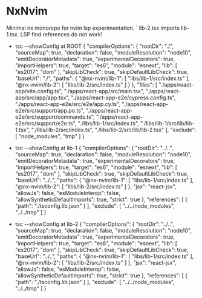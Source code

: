 # NxNvim

Minimal nx monorepo for nvim lsp experimentation.
`
lib-2.tsx imports lib-1.tsx.
LSP find references do not work!

- tsc --showConfig at ROOT
{
    "compilerOptions": {
        "rootDir": "./",
        "sourceMap": true,
        "declaration": false,
        "moduleResolution": "node10",
        "emitDecoratorMetadata": true,
        "experimentalDecorators": true,
        "importHelpers": true,
        "target": "es6",
        "module": "esnext",
        "lib": [
            "es2017",
            "dom"
        ],
        "skipLibCheck": true,
        "skipDefaultLibCheck": true,
        "baseUrl": "./",
        "paths": {
            "@nx-nvim/lib-1": [
                "libs/lib-1/src/index.ts"
            ],
            "@nx-nvim/lib-2": [
                "libs/lib-2/src/index.ts"
            ]
        }
    },
    "files": [
        "./apps/react-app/vite.config.ts",
        "./apps/react-app/src/main.tsx",
        "./apps/react-app/src/app/app.tsx",
        "./apps/react-app-e2e/cypress.config.ts",
        "./apps/react-app-e2e/src/e2e/app.cy.ts",
        "./apps/react-app-e2e/src/support/app.po.ts",
        "./apps/react-app-e2e/src/support/commands.ts",
        "./apps/react-app-e2e/src/support/e2e.ts",
        "./libs/lib-1/src/index.ts",
        "./libs/lib-1/src/lib/lib-1.tsx",
        "./libs/lib-2/src/index.ts",
        "./libs/lib-2/src/lib/lib-2.tsx"
    ],
    "exclude": [
        "node_modules",
        "tmp"
    ]
}

- tsc --showConfig at lib-1
  {
    "compilerOptions": {
        "rootDir": "../..",
        "sourceMap": true,
        "declaration": false,
        "moduleResolution": "node10",
        "emitDecoratorMetadata": true,
        "experimentalDecorators": true,
        "importHelpers": true,
        "target": "es6",
        "module": "esnext",
        "lib": [
            "es2017",
            "dom"
        ],
        "skipLibCheck": true,
        "skipDefaultLibCheck": true,
        "baseUrl": "../..",
        "paths": {
            "@nx-nvim/lib-1": [
                "libs/lib-1/src/index.ts"
            ],
            "@nx-nvim/lib-2": [
                "libs/lib-2/src/index.ts"
            ]
        },
        "jsx": "react-jsx",
        "allowJs": false,
        "esModuleInterop": false,
        "allowSyntheticDefaultImports": true,
        "strict": true
    },
    "references": [
        {
            "path": "./tsconfig.lib.json"
        }
    ],
    "exclude": [
        "../../node_modules",
        "../../tmp"
    ]
}

- tsc --showConfig at lib-2
  {
    "compilerOptions": {
        "rootDir": "../..",
        "sourceMap": true,
        "declaration": false,
        "moduleResolution": "node10",
        "emitDecoratorMetadata": true,
        "experimentalDecorators": true,
        "importHelpers": true,
        "target": "es6",
        "module": "esnext",
        "lib": [
            "es2017",
            "dom"
        ],
        "skipLibCheck": true,
        "skipDefaultLibCheck": true,
        "baseUrl": "../..",
        "paths": {
            "@nx-nvim/lib-1": [
                "libs/lib-1/src/index.ts"
            ],
            "@nx-nvim/lib-2": [
                "libs/lib-2/src/index.ts"
            ]
        },
        "jsx": "react-jsx",
        "allowJs": false,
        "esModuleInterop": false,
        "allowSyntheticDefaultImports": true,
        "strict": true
    },
    "references": [
        {
            "path": "./tsconfig.lib.json"
        }
    ],
    "exclude": [
        "../../node_modules",
        "../../tmp"
    ]
}
